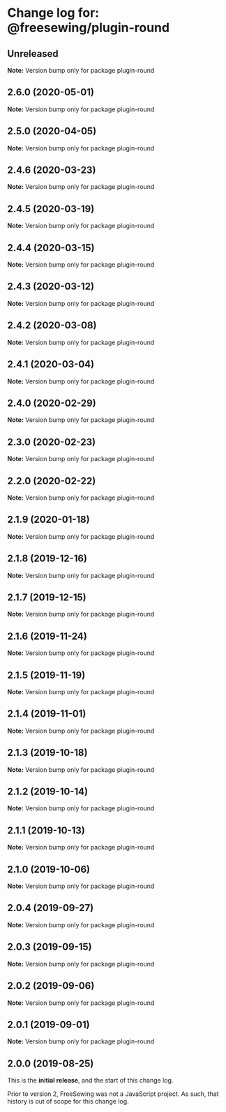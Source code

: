 # Change log for: @freesewing/plugin-round

## Unreleased

**Note:** Version bump only for package plugin-round

## 2.6.0 (2020-05-01)

**Note:** Version bump only for package plugin-round

## 2.5.0 (2020-04-05)

**Note:** Version bump only for package plugin-round

## 2.4.6 (2020-03-23)

**Note:** Version bump only for package plugin-round

## 2.4.5 (2020-03-19)

**Note:** Version bump only for package plugin-round

## 2.4.4 (2020-03-15)

**Note:** Version bump only for package plugin-round

## 2.4.3 (2020-03-12)

**Note:** Version bump only for package plugin-round

## 2.4.2 (2020-03-08)

**Note:** Version bump only for package plugin-round

## 2.4.1 (2020-03-04)

**Note:** Version bump only for package plugin-round

## 2.4.0 (2020-02-29)

**Note:** Version bump only for package plugin-round

## 2.3.0 (2020-02-23)

**Note:** Version bump only for package plugin-round

## 2.2.0 (2020-02-22)

**Note:** Version bump only for package plugin-round

## 2.1.9 (2020-01-18)

**Note:** Version bump only for package plugin-round

## 2.1.8 (2019-12-16)

**Note:** Version bump only for package plugin-round

## 2.1.7 (2019-12-15)

**Note:** Version bump only for package plugin-round

## 2.1.6 (2019-11-24)

**Note:** Version bump only for package plugin-round

## 2.1.5 (2019-11-19)

**Note:** Version bump only for package plugin-round

## 2.1.4 (2019-11-01)

**Note:** Version bump only for package plugin-round

## 2.1.3 (2019-10-18)

**Note:** Version bump only for package plugin-round

## 2.1.2 (2019-10-14)

**Note:** Version bump only for package plugin-round

## 2.1.1 (2019-10-13)

**Note:** Version bump only for package plugin-round

## 2.1.0 (2019-10-06)

**Note:** Version bump only for package plugin-round

## 2.0.4 (2019-09-27)

**Note:** Version bump only for package plugin-round

## 2.0.3 (2019-09-15)

**Note:** Version bump only for package plugin-round

## 2.0.2 (2019-09-06)

**Note:** Version bump only for package plugin-round

## 2.0.1 (2019-09-01)

**Note:** Version bump only for package plugin-round

## 2.0.0 (2019-08-25)

This is the **initial release**, and the start of this change log.

Prior to version 2, FreeSewing was not a JavaScript project.
As such, that history is out of scope for this change log.
